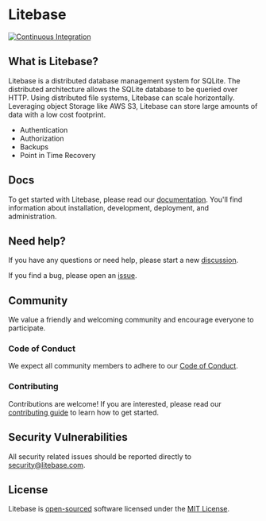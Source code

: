 # Litebase

[![Continuous Integration](https://github.com/litebase/litebase/actions/workflows/ci.yml/badge.svg)](https://github.com/litebase/litebase/actions/workflows/ci.yml)

## What is Litebase?

Litebase is a distributed database management system for SQLite. The distributed architecture allows the SQLite database to be queried over HTTP. Using distributed file systems, Litebase can scale horizontally. Leveraging object Storage like AWS S3, Litebase can store large amounts of data with a low cost footprint.

* Authentication
* Authorization
* Backups
* Point in Time Recovery

## Docs

To get started with Litebase, please read our [documentation](https://litebase.com/docs). You'll find information about installation, development, deployment, and administration.

## Need help?

If you have any questions or need help, please start a new [discussion](https://github.com/litebase/litebase/discussions).

If you find a bug, please open an [issue](https://github.com/litebase/litebase/issues).

## Community

We value a friendly and welcoming community and encourage everyone to participate.

### Code of Conduct

We expect all community members to adhere to our [Code of Conduct](https://github.com/litebase/litebase/blob/main/CODE_OF_CONDUCT.md).

### Contributing

Contributions are welcome! If you are interested, please read our [contributing guide](https://github.com/litebase/litebase/blob/main/CONTRIBUTING.md) to learn how to get started.

## Security Vulnerabilities

All security related issues should be reported directly to [security@litebase.com](mailto:security@litebase.com).

## License

Litebase is [open-sourced](https://opensource.org/) software licensed under the [MIT License](https://github.com/litebase/litebase/LICENSE).

